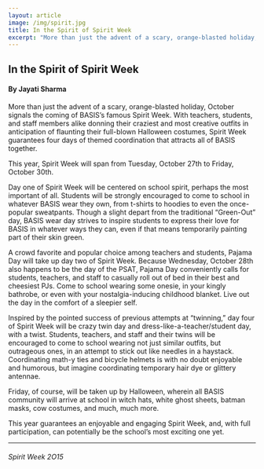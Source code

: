 ```yaml
---
layout: article
image: /img/spirit.jpg
title: In the Spirit of Spirit Week
excerpt: "More than just the advent of a scary, orange-blasted holiday, October signals the coming of BASIS’s famous Spirit Week."
---
```


<h2>In the Spirit of Spirit Week</h2>
<h4>By Jayati Sharma</h4>

More than just the advent of a scary, orange-blasted holiday, October signals the coming of BASIS’s famous Spirit Week. With teachers, students, and staff members alike donning their craziest and most creative outfits in anticipation of flaunting their full-blown Halloween costumes, Spirit Week guarantees four days of themed coordination that attracts all of BASIS together.

This year, Spirit Week will span from Tuesday, October 27th to Friday, October 30th.

Day one of Spirit Week will be centered on school spirit, perhaps the most important of all. Students will be strongly encouraged to come to school in whatever BASIS wear they own, from t-shirts to hoodies to even the once-popular sweatpants. Though a slight depart from the traditional “Green-Out” day, BASIS wear day strives to inspire students to express their love for BASIS in whatever ways they can, even if that means temporarily painting part of their skin green. 

A crowd favorite and popular choice among teachers and students, Pajama Day will take up day two of Spirit Week. Because Wednesday, October 28th also happens to be the day of the PSAT, Pajama Day conveniently calls for students, teachers, and staff to casually roll out of bed in their best and cheesiest PJs. Come to school wearing some onesie, in your kingly bathrobe, or even with your nostalgia-inducing childhood blanket. Live out the day in the comfort of a sleepier self. 

Inspired by the pointed success of previous attempts at “twinning,” day four of Spirit Week will be crazy twin day and dress-like-a-teacher/student day, with a twist. Students, teachers, and staff and their twins will be encouraged to come to school wearing not just similar outfits, but outrageous ones, in an attempt to stick out like needles in a haystack. Coordinating math-y ties and bicycle helmets is with no doubt enjoyable and humorous, but imagine coordinating temporary hair dye or glittery antennae.

Friday, of course, will be taken up by Halloween, wherein all BASIS community will arrive at school in witch hats, white ghost sheets, batman masks, cow costumes, and much, much more.

This year guarantees an enjoyable and engaging Spirit Week, and, with full participation, can potentially be the school’s most exciting one yet.


<hr style="border-color:#7D7D7D;height:0.5px;">

<h6>Spirit Week 2O15</h6>
